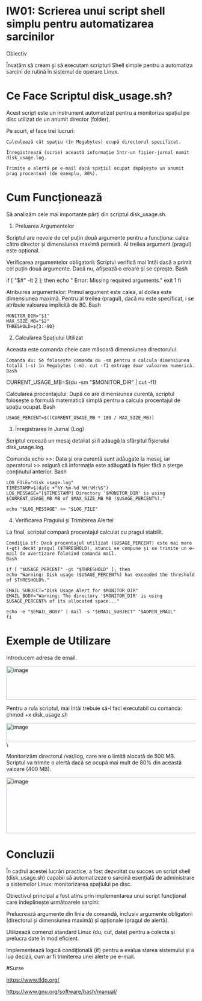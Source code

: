 # IW01: Scrierea unui script shell simplu pentru automatizarea sarcinilor

Obiectiv

Învațăm să cream și să executam scripturi Shell simple pentru a automatiza sarcini de rutină în sistemul de operare Linux.

# Ce Face Scriptul disk_usage.sh?

Acest script este un instrument automatizat pentru a monitoriza spațiul pe disc utilizat de un anumit director (folder).

Pe scurt, el face trei lucruri:

    Calculează cât spațiu (în Megabytes) ocupă directorul specificat.

    Înregistrează (scrie) această informație într-un fișier-jurnal numit disk_usage.log.

    Trimite o alertă pe e-mail dacă spațiul ocupat depășește un anumit prag procentual (de exemplu, 80%).

# Cum Funcționează

Să analizăm cele mai importante părți din scriptul disk_usage.sh.

1. Preluarea Argumentelor

Scriptul are nevoie de cel puțin două argumente pentru a funcționa: calea către director și dimensiunea maximă permisă. Al treilea argument (pragul) este opțional.

 Verificarea argumentelor obligatorii: Scriptul verifică mai întâi dacă a primit cel puțin două argumente. Dacă nu, afișează o eroare și se oprește.
    Bash

if [ "$#" -lt 2 ]; then
    echo " Error: Missing required arguments."
    exit 1
fi

Atribuirea argumentelor: Primul argument este calea, al doilea este dimensiunea maximă. Pentru al treilea (pragul), dacă nu este specificat, i se atribuie valoarea implicită de 80.
Bash

    MONITOR_DIR="$1"
    MAX_SIZE_MB="$2"
    THRESHOLD=${3:-80}

2. Calcularea Spațiului Utilizat

Aceasta este comanda cheie care măsoară dimensiunea directorului.

    Comanda du: Se folosește comanda du -sm pentru a calcula dimensiunea totală (-s) în Megabytes (-m). cut -f1 extrage doar valoarea numerică.
    Bash

CURRENT_USAGE_MB=$(du -sm "$MONITOR_DIR" | cut -f1)

Calcularea procentajului: După ce are dimensiunea curentă, scriptul folosește o formulă matematică simplă pentru a calcula procentajul de spațiu ocupat.
Bash

    USAGE_PERCENT=$((CURRENT_USAGE_MB * 100 / MAX_SIZE_MB))

3. Înregistrarea în Jurnal (Log)

Scriptul creează un mesaj detaliat și îl adaugă la sfârșitul fișierului disk_usage.log.

 Comanda echo >>: Data și ora curentă sunt adăugate la mesaj, iar operatorul >> asigură că informația este adăugată la fișier fără a șterge conținutul anterior.
    Bash

    LOG_FILE="disk_usage.log"
    TIMESTAMP=$(date +"%Y-%m-%d %H:%M:%S")
    LOG_MESSAGE="[$TIMESTAMP] Directory '$MONITOR_DIR' is using $CURRENT_USAGE_MB MB of $MAX_SIZE_MB MB ($USAGE_PERCENT%)."

    echo "$LOG_MESSAGE" >> "$LOG_FILE"

4. Verificarea Pragului și Trimiterea Alertei

La final, scriptul compară procentajul calculat cu pragul stabilit.

    Condiția if: Dacă procentajul utilizat ($USAGE_PERCENT) este mai mare (-gt) decât pragul ($THRESHOLD), atunci se compune și se trimite un e-mail de avertizare folosind comanda mail.
    Bash

    if [ "$USAGE_PERCENT" -gt "$THRESHOLD" ]; then
    echo "Warning: Disk usage ($USAGE_PERCENT%) has exceeded the threshold of $THRESHOLD%."

    EMAIL_SUBJECT="Disk Usage Alert for $MONITOR_DIR"
    EMAIL_BODY="Warning: The directory '$MONITOR_DIR' is using $USAGE_PERCENT% of its allocated space..."

    echo -e "$EMAIL_BODY" | mail -s "$EMAIL_SUBJECT" "$ADMIN_EMAIL"
    fi

# Exemple de Utilizare

Introducem adresa de email.

<img width="974" height="89" alt="image" src="https://github.com/user-attachments/assets/c5ee860c-8911-4c6d-bc12-1fe6941a6fe6" />

Pentru a rula scriptul, mai întâi trebuie să-l faci executabil cu comanda: chmod +x disk_usage.sh

<img width="774" height="48" alt="image" src="https://github.com/user-attachments/assets/e6bdd3ba-ec73-4e2a-aa60-39eef591038f" />\

Monitorizăm directorul /var/log, care are o limită alocată de 500 MB. Scriptul va trimite o alertă dacă se ocupă mai mult de 80% din această valoare (400 MB).

<img width="974" height="148" alt="image" src="https://github.com/user-attachments/assets/6fde6fd3-0f9e-4d6b-a306-9d458f34e752" />

# Concluzii
În cadrul acestei lucrări practice, a fost dezvoltat cu succes un script shell (disk_usage.sh) capabil să automatizeze o sarcină esențială de administrare a sistemelor Linux: monitorizarea spațiului pe disc.

Obiectivul principal a fost atins prin implementarea unui script funcțional care îndeplinește următoarele sarcini:

Prelucrează argumente din linia de comandă, inclusiv argumente obligatorii (directorul și dimensiunea maximă) și opționale (pragul de alertă).

Utilizează comenzi standard Linux (du, cut, date) pentru a colecta și prelucra date în mod eficient.

Implementează logică condițională (if) pentru a evalua starea sistemului și a lua decizii, cum ar fi trimiterea unei alerte pe e-mail.

#Surse

https://www.tldp.org/

 https://www.gnu.org/software/bash/manual/
